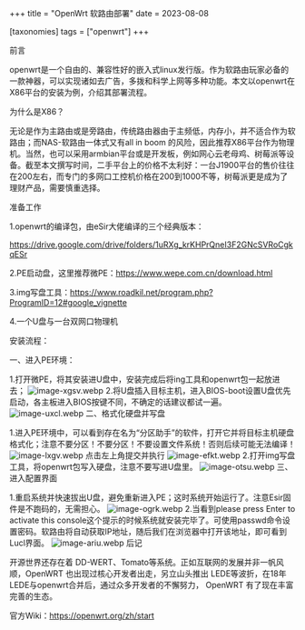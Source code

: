 +++
title = "OpenWrt 软路由部署"
date = 2023-08-08

[taxonomies]
tags = ["openwrt"]
+++


前言

openwrt是一个自由的、兼容性好的嵌入式linux发行版。作为软路由玩家必备的一款神器，可以实现诸如去广告，多拨和科学上网等多种功能。本文以openwrt在X86平台的安装为例，介绍其部署流程。
<!-- more -->
为什么是X86？

无论是作为主路由或是旁路由，传统路由器由于主频低，内存小，并不适合作为软路由；而NAS-软路由一体式又有all in boom 的风险，因此推荐X86平台作为物理机。当然，也可以采用armbian平台或是开发板，例如网心云老母鸡、树莓派等设备。截至本文撰写时间，二手平台上的价格不太利好：一台J1900平台的售价往往在200左右，而专门的多网口工控机价格在200到1000不等，树莓派更是成为了理财产品，需要慎重选择。

准备工作

1.openwrt的编译包，由eSir大佬编译的三个经典版本：

https://drive.google.com/drive/folders/1uRXg_krKHPrQneI3F2GNcSVRoCgkqESr

2.PE启动盘，这里推荐微PE：https://www.wepe.com.cn/download.html

3.img写盘工具：https://www.roadkil.net/program.php?ProgramID=12#google_vignette

4.一个U盘与一台双网口物理机

安装流程：

一、进入PE环境：

1.打开微PE，将其安装进U盘中，安装完成后将ing工具和openwrt包一起放进去；
![image-xgsv.webp](https://pic.dich.ink/1/2024/03/06/65e8665416902.webp)
2.将U盘插入目标主机，进入BIOS-boot设置U盘优先启动，各主板进入BIOS按键不同，不确定的话建议都试一遍。
![image-uxcl.webp](https://pic.dich.ink/1/2024/03/06/65e8665ae2917.webp)
二、格式化硬盘并写盘

1.进入PE环境中，可以看到存在名为“分区助手”的软件，打开它并将目标主机硬盘格式化；注意不要分区！不要分区！不要设置文件系统！否则后续可能无法编译！
![image-lxgv.webp](https://pic.dich.ink/1/2024/03/06/65e8666fc739c.webp)
点击左上角提交并执行
![image-efkt.webp](https://pic.dich.ink/1/2024/03/06/65e8667fc956e.webp)
2.打开img写盘工具，将openwrt包写入硬盘，注意不要写进U盘里。
![image-otsu.webp](https://pic.dich.ink/1/2024/03/06/65e86669be5c8.webp)
三、进入配置界面

1.重启系统并快速拔出U盘，避免重新进入PE；这时系统开始运行了。注意Esir固件是不跑码的，无需担心。
![image-ogrk.webp](https://pic.dich.ink/1/2024/03/06/65e8666b11d79.webp)
2.当看到please press Enter to activate this console这个提示的时候系统就安装完毕了。可使用passwd命令设置密码。软路由将自动获取IP地址，随后我们在浏览器中打开该地址，即可看到Lucl界面。
![image-ariu.webp](https://pic.dich.ink/1/2024/03/06/65e86687ef0fc.webp)
后记

开源世界还存在着 DD-WERT、Tomato等系统。正如互联网的发展并非一帆风顺，OpenWRT 也出现过核心开发者出走，另立山头推出 LEDE等波折，在18年LEDE与openwrt合并后，通过众多开发者的不懈努力， OpenWRT 有了现在丰富完善的生态。

官方Wiki：https://openwrt.org/zh/start

